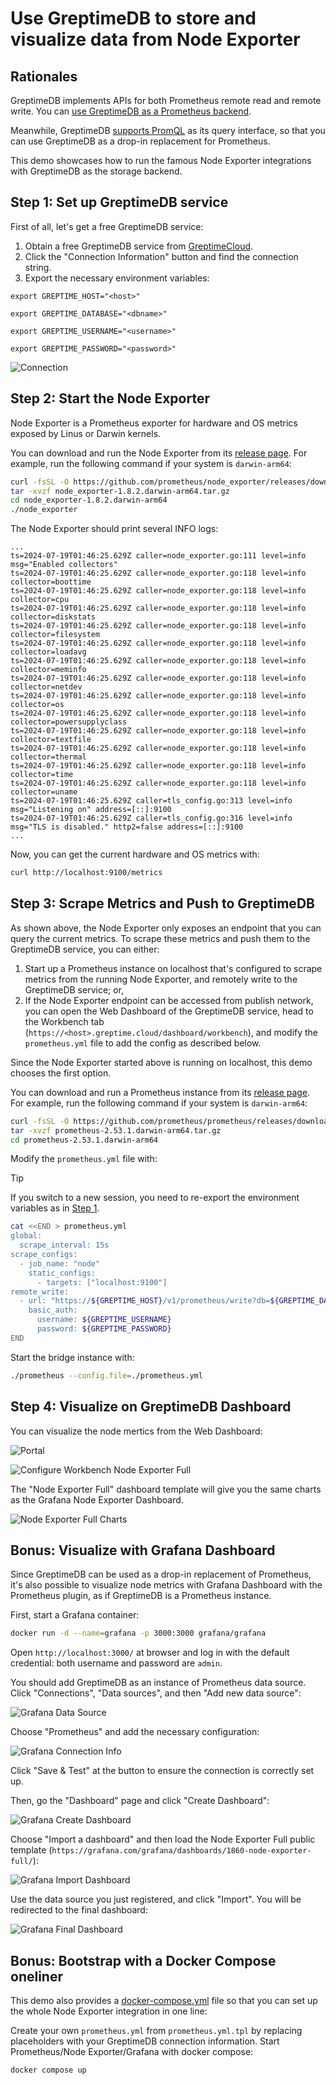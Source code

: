 # Use GreptimeDB to store and visualize data from Node Exporter

## Rationales

GreptimeDB implements APIs for both Prometheus remote read and remote write. You can [use GreptimeDB as a Prometheus backend](https://docs.greptime.com/user-guide/ingest-data/for-observerbility/prometheus).

Meanwhile, GreptimeDB [supports PromQL](https://docs.greptime.com/user-guide/query-data/promql) as its query interface, so that you can use GreptimeDB as a drop-in replacement for Prometheus.

This demo showcases how to run the famous Node Exporter integrations with GreptimeDB as the storage backend.

## Step 1: Set up GreptimeDB service

First of all, let's get a free GreptimeDB service:

1. Obtain a free GreptimeDB service from [GreptimeCloud](https://console.greptime.cloud/).
2. Click the "Connection Information" button and find the connection string.
3. Export the necessary environment variables:

```shell
export GREPTIME_HOST="<host>"
```

```shell
export GREPTIME_DATABASE="<dbname>"
```

```shell
export GREPTIME_USERNAME="<username>"
```

```shell
export GREPTIME_PASSWORD="<password>"
```

![Connection](/media/conninfo.png)

## Step 2: Start the Node Exporter

Node Exporter is a Prometheus exporter for hardware and OS metrics exposed by Linus or Darwin kernels.

You can download and run the Node Exporter from its [release page](https://github.com/prometheus/node_exporter/releases). For example, run the following command if your system is `darwin-arm64`:

```bash
curl -fsSL -O https://github.com/prometheus/node_exporter/releases/download/v1.8.2/node_exporter-1.8.2.darwin-arm64.tar.gz
tar -xvzf node_exporter-1.8.2.darwin-arm64.tar.gz
cd node_exporter-1.8.2.darwin-arm64
./node_exporter
```

The Node Exporter should print several INFO logs:

```
...
ts=2024-07-19T01:46:25.629Z caller=node_exporter.go:111 level=info msg="Enabled collectors"
ts=2024-07-19T01:46:25.629Z caller=node_exporter.go:118 level=info collector=boottime
ts=2024-07-19T01:46:25.629Z caller=node_exporter.go:118 level=info collector=cpu
ts=2024-07-19T01:46:25.629Z caller=node_exporter.go:118 level=info collector=diskstats
ts=2024-07-19T01:46:25.629Z caller=node_exporter.go:118 level=info collector=filesystem
ts=2024-07-19T01:46:25.629Z caller=node_exporter.go:118 level=info collector=loadavg
ts=2024-07-19T01:46:25.629Z caller=node_exporter.go:118 level=info collector=meminfo
ts=2024-07-19T01:46:25.629Z caller=node_exporter.go:118 level=info collector=netdev
ts=2024-07-19T01:46:25.629Z caller=node_exporter.go:118 level=info collector=os
ts=2024-07-19T01:46:25.629Z caller=node_exporter.go:118 level=info collector=powersupplyclass
ts=2024-07-19T01:46:25.629Z caller=node_exporter.go:118 level=info collector=textfile
ts=2024-07-19T01:46:25.629Z caller=node_exporter.go:118 level=info collector=thermal
ts=2024-07-19T01:46:25.629Z caller=node_exporter.go:118 level=info collector=time
ts=2024-07-19T01:46:25.629Z caller=node_exporter.go:118 level=info collector=uname
ts=2024-07-19T01:46:25.629Z caller=tls_config.go:313 level=info msg="Listening on" address=[::]:9100
ts=2024-07-19T01:46:25.629Z caller=tls_config.go:316 level=info msg="TLS is disabled." http2=false address=[::]:9100
...
```

Now, you can get the current hardware and OS metrics with:

```bash
curl http://localhost:9100/metrics
```

## Step 3: Scrape Metrics and Push to GreptimeDB

As shown above, the Node Exporter only exposes an endpoint that you can query the current metrics. To scrape these metrics and push them to the GreptimeDB service, you can either:

1. Start up a Prometheus instance on localhost that's configured to scrape metrics from the running Node Exporter, and remotely write to the GreptimeDB service; or,
2. If the Node Exporter endpoint can be accessed from publish network, you can open the Web Dashboard of the GreptimeDB service, head to the Workbench tab (`https://<host>.greptime.cloud/dashboard/workbench`), and modify the `prometheus.yml` file to add the config as described below.

Since the Node Exporter started above is running on localhost, this demo chooses the first option.

You can download and run a Prometheus instance from its [release page](https://github.com/prometheus/prometheus/releases). For example, run the following command if your system is `darwin-arm64`:

```bash
curl -fsSL -O https://github.com/prometheus/prometheus/releases/download/v2.53.1/prometheus-2.53.1.darwin-arm64.tar.gz
tar -xvzf prometheus-2.53.1.darwin-arm64.tar.gz
cd prometheus-2.53.1.darwin-arm64
```

Modify the `prometheus.yml` file with:

> [!TIP]
>
> If you switch to a new session, you need to re-export the environment variables as in [Step 1](#step-1-set-up-greptimedb-service).

```bash
cat <<END > prometheus.yml
global:
  scrape_interval: 15s
scrape_configs:
  - job_name: "node"
    static_configs:
      - targets: ["localhost:9100"]
remote_write:
  - url: "https://${GREPTIME_HOST}/v1/prometheus/write?db=${GREPTIME_DATABASE}"
    basic_auth:
      username: ${GREPTIME_USERNAME}
      password: ${GREPTIME_PASSWORD}
END
```

Start the bridge instance with:

```bash
./prometheus --config.file=./prometheus.yml
```

## Step 4: Visualize on GreptimeDB Dashboard

You can visualize the node mertics from the Web Dashboard:

![Portal](/media/portal.png)

![Configure Workbench Node Exporter Full](media/workbench-dashboard.png)

The "Node Exporter Full" dashboard template will give you the same charts as the Grafana Node Exporter Dashboard.

![Node Exporter Full Charts](media/node-exporter-full.png)

## Bonus: Visualize with Grafana Dashboard

Since GreptimeDB can be used as a drop-in replacement of Prometheus, it's also possible to visualize node metrics with Grafana Dashboard with the Prometheus plugin, as if GreptimeDB is a Prometheus instance.

First, start a Grafana container:

```bash
docker run -d --name=grafana -p 3000:3000 grafana/grafana
```

Open `http://localhost:3000/` at browser and log in with the default credential: both username and password are `admin`.

You should add GreptimeDB as an instance of Prometheus data source. Click "Connections", "Data sources", and then "Add new data source":

![Grafana Data Source](media/grafana-datasource.png)

Choose "Prometheus" and add the necessary configuration:

![Grafana Connection Info](media/grafana-connection-info.png)

Click "Save & Test" at the button to ensure the connection is correctly set up.

Then, go the "Dashboard" page and click "Create Dashboard":

![Grafana Create Dashboard](media/grafana-create-dashboard.png)

Choose "Import a dashboard" and then load the Node Exporter Full public template (`https://grafana.com/grafana/dashboards/1860-node-exporter-full/`):

![Grafana Import Dashboard](media/grafana-import-dashboard.png)

Use the data source you just registered, and click "Import". You will be redirected to the final dashboard:

![Grafana Final Dashboard](media/grafana-final-dashboard.png)

## Bonus: Bootstrap with a Docker Compose oneliner

This demo also provides a [docker-compose.yml](docker-compose.yml) file so that you can set up the whole Node Exporter integration in one line:

Create your own `prometheus.yml` from `prometheus.yml.tpl` by replacing
placeholders with your GreptimeDB connection information. Start Prometheus/Node
Exporter/Grafana with docker compose:

```bash
docker compose up
```
